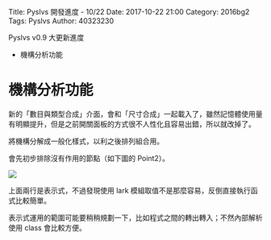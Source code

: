 Title: Pyslvs 開發進度 - 10/22
Date: 2017-10-22 21:00
Category: 2016bg2
Tags: Pyslvs
Author: 40323230

Pyslvs v0.9 大更新進度

+ 機構分析功能

<!-- PELICAN_END_SUMMARY -->

機構分析功能
===

新的「數目與類型合成」介面，會和「尺寸合成」一起載入了，雖然記憶體使用量有明顯提升，但是之前開關面板的方式很不人性化且容易出錯，所以就改掉了。

將機構分解成一般化樣式，以利之後排列組合用。

會先初步排除沒有作用的節點（如下圖的 Point2）。

![](https://raw.githubusercontent.com/coursemdetw/project_site_files/gh-pages/files/pyslvs/17_10_22.png)

上面兩行是表示式，不過發現使用 lark 模組取值不是那麼容易，反倒直接執行函式比較簡單。

表示式運用的範圍可能要稍稍規劃一下，比如程式之間的轉出轉入；不然內部解析使用 class 會比較方便。